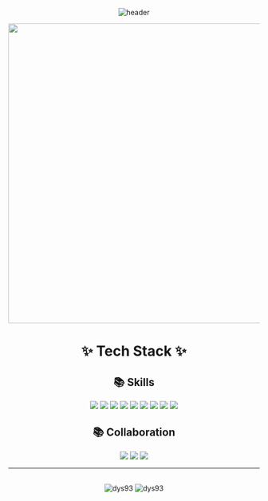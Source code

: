 <div align="center">
  
![header](https://capsule-render.vercel.app/api?type=waving&color=0:a82da8,100:da8f00&height=230&section=header&text=YounJu&desc="Hi.%20I`m%20a%20Back-end%20Engineer"&fontAlign=50&fontAlignY=35&fontSize=50&fontColor=ffffff)

<a href="https://github.com/doongjun/commitmon" target="_blank">
<img src="https://commitmon.me/adventure?username=dys93&theme=grassland&userFetchType=all" width="600px" />
</a>

# ✨ Tech Stack ✨

## 📚 Skills

<img src="https://img.shields.io/badge/springBoot-6DB33F?style=for-the-badge&logo=springBoot&logoColor=white"/>
<img src="https://img.shields.io/badge/Java-ECD53F?style=for-the-badge&logo=Java&logoColor=white"/>
<img src="https://img.shields.io/badge/Jpa-006600?style=for-the-badge&logo=Jpa&logoColor=white"/>
<img src="https://img.shields.io/badge/kotlin-7F52FF?style=for-the-badge&logo=kotlin&logoColor=white"/>
<img src="https://img.shields.io/badge/PostgreSQL-4169E1?style=for-the-badge&logo=PostgreSQL&logoColor=white"/>
<img src="https://img.shields.io/badge/Kafka-231F20?style=for-the-badge&logo=ApacheKafka&logoColor=white"/>
<img src="https://img.shields.io/badge/AWS-FF9900?style=for-the-badge&logo=Amazon&logoColor=white"/>
<img src="https://img.shields.io/badge/Docker-2496ED?style=for-the-badge&logo=Docker&logoColor=white"/>
<img src="https://img.shields.io/badge/Kubernetes-326CE5?style=for-the-badge&logo=Kubernetes&logoColor=white"/>

## 📚 Collaboration
<img src="https://img.shields.io/badge/GitHub-181717?style=for-the-badge&logo=GitHub&logoColor=white"/>
<img src="https://img.shields.io/badge/Teams-F24E1E?style=for-the-badge&logo=Teams&logoColor=white"/>
<img src="https://img.shields.io/badge/loop-4A154B?style=for-the-badge&logo=loop&logoColor=white"/>

<hr>
<br>
<img src="https://github-readme-stats.vercel.app/api?username=dys93&show_icons=true&locale=en" alt="dys93" />
<img src="https://github-readme-stats.vercel.app/api/top-langs?username=dys93&show_icons=true&locale=en&layout=compact" alt="dys93" />
</div>
